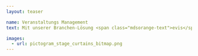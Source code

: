 ```yaml
---
layout: teaser

name: Veranstaltungs Management
text: Mit unserer Branchen-Lösung <span class="mdsorange-text">evis</span> bilden wir die Basis für das integrierte Management von Eventlocations, Konzerthäusern, Orchestern und Festivals. Ob Sie Ihre Projekte künstlerisch und organisatorisch planen und budgetieren, über die <span class="mdsorange-text">evis</span>-Kommunikationstools mit ihrem Publikum kommunizieren oder ihr Personal disponieren wollen – <span class="mdsorange-text">evis</span> bildet durch die richtige Auswahl der Module nahezu jede Konstellation des Veranstaltungsmanagements ab. <a href="#!" class="mdsorange-text">Mehr lesen...</a>

images:
  - url: pictogram_stage_curtains_bitmap.png
---
```

